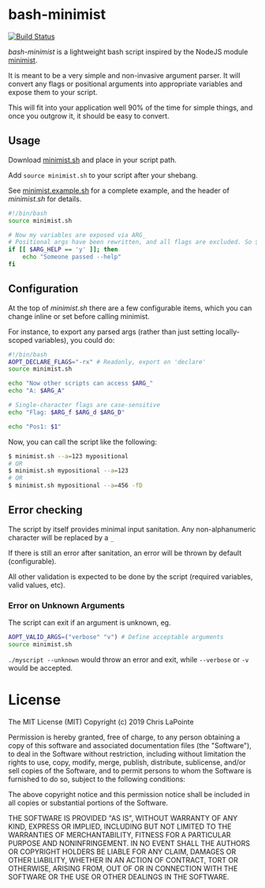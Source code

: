 # bash-minimist

[![Build Status](https://travis-ci.org/zix99/bash-minimist.svg?branch=master)](https://travis-ci.org/zix99/bash-minimist)

*bash-minimist* is a lightweight bash script inspired by the NodeJS module [minimist](https://github.com/substack/minimist).

It is meant to be a very simple and non-invasive argument parser.  It will convert any flags or positional arguments into appropriate variables and expose them to your script.

This will fit into your application well 90% of the time for simple things, and once you outgrow it, it should be easy to convert.

## Usage

Download [minimist.sh](minimist.sh) and place in your script path.

Add `source minimist.sh` to your script after your shebang.

See [minimist.example.sh](minimist.example.sh) for a complete example, and the header of *minimist.sh* for details.

```sh
#!/bin/bash
source minimist.sh

# Now my variables are exposed via ARG_
# Positional args have been rewritten, and all flags are excluded. So $1, $2, $3, etc will only be positional
if [[ $ARG_HELP == 'y' ]]; then
	echo "Someone passed --help"
fi
```

## Configuration

At the top of *minimist.sh* there are a few configurable items, which you can change inline or set before calling minimist.

For instance, to export any parsed args (rather than just setting locally-scoped variables), you could do:

```sh
#!/bin/bash
AOPT_DECLARE_FLAGS="-rx" # Readonly, export on 'declare'
source minimist.sh

echo "Now other scripts can access $ARG_"
echo "A: $ARG_A"

# Single-character flags are case-sensitive
echo "Flag: $ARG_f $ARG_d $ARG_D"

echo "Pos1: $1"
```

Now, you can call the script like the following:
```sh
$ minimist.sh --a=123 mypositional
# OR
$ minimist.sh mypositional --a=123
# OR
$ minimist.sh mypositional --a=456 -fD
```

## Error checking

The script by itself provides minimal input sanitation.  Any non-alphanumeric character will be replaced by a `_`

If there is still an error after sanitation, an error will be thrown by default (configurable).

All other validation is expected to be done by the script (required variables, valid values, etc).

### Error on Unknown Arguments

The script can exit if an argument is unknown, eg.
```bash
AOPT_VALID_ARGS=("verbose" "v") # Define acceptable arguments
source minimist.sh
```

`./myscript --unknown` would throw an error and exit, while `--verbose` or `-v` would be accepted.

# License

The MIT License (MIT)
Copyright (c) 2019 Chris LaPointe

Permission is hereby granted, free of charge, to any person obtaining a copy of this software and associated documentation files (the "Software"), to deal in the Software without restriction, including without limitation the rights to use, copy, modify, merge, publish, distribute, sublicense, and/or sell copies of the Software, and to permit persons to whom the Software is furnished to do so, subject to the following conditions:

The above copyright notice and this permission notice shall be included in all copies or substantial portions of the Software.

THE SOFTWARE IS PROVIDED "AS IS", WITHOUT WARRANTY OF ANY KIND, EXPRESS OR IMPLIED, INCLUDING BUT NOT LIMITED TO THE WARRANTIES OF MERCHANTABILITY, FITNESS FOR A PARTICULAR PURPOSE AND NONINFRINGEMENT. IN NO EVENT SHALL THE AUTHORS OR COPYRIGHT HOLDERS BE LIABLE FOR ANY CLAIM, DAMAGES OR OTHER LIABILITY, WHETHER IN AN ACTION OF CONTRACT, TORT OR OTHERWISE, ARISING FROM, OUT OF OR IN CONNECTION WITH THE SOFTWARE OR THE USE OR OTHER DEALINGS IN THE SOFTWARE.

